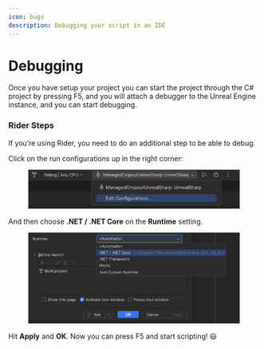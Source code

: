 ```yaml
---
icon: bugs
description: Debugging your script in an IDE
---
```


# Debugging

Once you have setup your project you can start the project through the C# project by pressing F5, and you will attach a debugger to the Unreal Engine instance, and you can start debugging.

### Rider Steps <a href="#rider-steps" id="rider-steps"></a>

If you’re using Rider, you need to do an additional step to be able to debug.

Click on the run configurations up in the right corner:

<figure><img src="../.gitbook/assets/rider_edit_config.png" alt=""><figcaption></figcaption></figure>

And then choose **.NET / .NET Core** on the **Runtime** setting.

<figure><img src="../.gitbook/assets/rider_runtime_setting.png" alt=""><figcaption></figcaption></figure>

Hit **Apply** and **OK**. Now you can press F5 and start scripting! 😃
